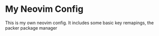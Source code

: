 # My Neovim Config

This is my own neovim config. It includes some basic key remapings,
the packer package manager

